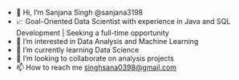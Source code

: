- 👋 Hi, I’m Sanjana Singh @sanjana3198
- 📈 Goal-Oriented Data Scientist with experience in Java and SQL Development | Seeking a full-time opportunity
- 👀 I’m interested in Data Analysis and Machine Learning
- 🌱 I’m currently learning Data Science
- 💞️ I’m looking to collaborate on analysis projects
- 📫 How to reach me singhsana0398@gmail.com

<!---
sanjana3198/sanjana3198 is a ✨ special ✨ repository because its `README.md` (this file) appears on your GitHub profile.
You can click the Preview link to take a look at your changes.
--->
